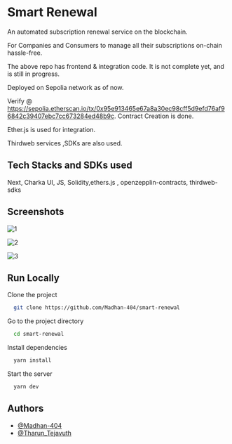 
# Smart Renewal

An automated subscription renewal service on the blockchain.

For Companies and Consumers to manage all their subscriptions on-chain hassle-free.

The above repo has frontend & integration code.
It is not complete yet, and is still in progress.

Deployed on Sepolia network as of now.

Verify @ https://sepolia.etherscan.io/tx/0x95e913465e67a8a30ec98cff5d9efd76af96842c39407ebc7cc673284ed48b9c.
Contract Creation is done.

Ether.js is used for integration.

Thirdweb services ,SDKs are also used.



## Tech Stacks and SDKs used

Next, Charka UI, JS, Solidity,ethers.js , openzepplin-contracts, thirdweb-sdks


## Screenshots
![1](https://user-images.githubusercontent.com/83569612/229357979-7d84ad48-b352-474c-acfd-415ceb3a86a6.png)

![2](https://user-images.githubusercontent.com/83569612/229357986-4a4c5677-ab99-4f04-9e5b-8e05e25f5824.png)

![3](https://user-images.githubusercontent.com/83569612/229357993-f964e427-1b78-4992-92df-a8d3961838da.png)


## Run Locally

Clone the project

```bash
  git clone https://github.com/Madhan-404/smart-renewal
```

Go to the project directory

```bash
  cd smart-renewal
```

Install dependencies

```bash
  yarn install
```

Start the server

```bash
  yarn dev
```




## Authors

- [@Madhan-404](https://www.github.com/Madhan-404)
- [@Tharun_Tejavuth](https://www.github.com/tejavaththarun)



